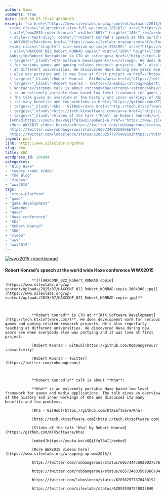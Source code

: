 ```yaml
---
author: Simo
comments: true
date: 2015-08-05 15:42:48+00:00
excerpt: "<a href=\"https://www.silexlabs.org/wp-content/uploads/2015/07/wwx2015-robertkonrad.png\"\
  ><img class=\"aligncenter size-full wp-image-205187\" src=\"https://www.silexlabs.org/wp-content/uploads/2015/07/wwx2015-robertkonrad.png\"\
  \ alt=\"wwx2015-robertkonrad\" width=\"607\" height=\"140\" /></a><h4\
  \ style=\"text-align: center;\">Robert Konrad's speech at the world wide Haxe conference\
  \ WWX2015</h4><b><a href=\"https://www.silexlabs.org/wp-content/uploads/2015/07/HAXCONF_022_Robert_KONRAD-copie.jpg\"\
  ><img class=\"alignleft size-medium wp-image-205190\" src=\"https://www.silexlabs.org/wp-content/uploads/2015/07/HAXCONF_022_Robert_KONRAD-copie-200x300.jpg\"\
  \ alt=\"HAXCONF_022_Robert_KONRAD copie\" width=\"200\" height=\"300\" /></a></b>\
  &nbsp;<b>Robert Konrad</b> is CTO at <strong><a href=\"http://tech.ktxsoftware.com/\"\
  \ target=\"_blank\">KTX Software Development</a></strong>. He does development work\
  \ for serious games and gaming related research projects. He’s also regurlarly teaching\
  \ at different universities. He discovered Haxe during new years eve when everybody\
  \ else was partying and it was love at first project.<a href=\"https://github.com/RobDangerous?tab=activity\"\
  \ target=\"_blank\">Robert Konrad - GitHub</a><a href=\"https://twitter.com/robdangerous\"\
  \ target=\"_blank\">Robert Konrad - Twitter</a>&nbsp;<strong>Robert\
  \ Konrad's</strong> talk is about <strong>Kha</strong>:<strong>Kha</strong>\
  \ is an extremely portable Haxe based low level framework for games and media applications.\
  \ The talk gives an overview of the history and inner workings of Kha and discusses\
  \ its many benefits and few problems.<a href=\"https://github.com/KTXSoftware/Kha\"\
  \ target=\"_blank\">Kha - GitHub</a><a href=\"http://tech.ktxsoftware.com\"\
  \ target=\"_blank\">http://tech.ktxsoftware.com</a><a href=\"https://github.com/KTXSoftware/Kha\"\
  \ target=\"_blank\">Slides of the talk \"Kha\" by Robert Konrad</a>\
  [embed]https://youtu.be/vGQjlfq7BwI[/embed]<a href=\"https://www.silexlabs.org/wrapping-up-wwx2015/\"\
  >More WWX2015 videos here</a>https://twitter.com/robdangerous/status/605734436920037376\
  https://twitter.com/robdangerous/status/605734603509366784\
  https://twitter.com/luboslenco/status/620302577876488192https://twitter.com/silexlabs/status/628939367248035840"
layout: post
link: https://www.silexlabs.org/kha/
slug: kha
title: KHA
wordpress_id: 204994
categories:
- "Blog Haxe"
- "Compte rendu Vidéo"
- "The Blog"
- "Vidéos"
- "wwx2015"
tags:
- "cross-platform"
- "game"
- "game development"
- "Gamedev"
- "Haxe"
- "Haxe conference"
- "Kha"
- "Robert Konrad"
- "SDK"
- "video"
- "wwx"
- "wwx2015"
---
```


[![wwx2015-robertkonrad](https://www.silexlabs.org/wp-content/uploads/2015/07/wwx2015-robertkonrad.png)](https://www.silexlabs.org/wp-content/uploads/2015/07/wwx2015-robertkonrad.png)


#### Robert Konrad's speech at the world wide Haxe conference WWX2015


				**[![HAXCONF_022_Robert_KONRAD copie](https://www.silexlabs.org/wp-content/uploads/2015/07/HAXCONF_022_Robert_KONRAD-copie-200x300.jpg)](https://www.silexlabs.org/wp-content/uploads/2015/07/HAXCONF_022_Robert_KONRAD-copie.jpg)**



				**Robert Konrad** is CTO at **[KTX Software Development](http://tech.ktxsoftware.com/)**. He does development work for serious games and gaming related research projects. He’s also regurlarly teaching at different universities. He discovered Haxe during new years eve when everybody else was partying and it was love at first project.

				[Robert Konrad - GitHub](https://github.com/RobDangerous?tab=activity)

				[Robert Konrad - Twitter](https://twitter.com/robdangerous)



				**Robert Konrad's** talk is about **Kha**:

				**Kha** is an extremely portable Haxe based low level framework for games and media applications. The talk gives an overview of the history and inner workings of Kha and discusses its many benefits and few problems.

				[Kha - GitHub](https://github.com/KTXSoftware/Kha)

				[http://tech.ktxsoftware.com](http://tech.ktxsoftware.com)

				[Slides of the talk "Kha" by Robert Konrad](https://github.com/KTXSoftware/Kha)

				[embed]https://youtu.be/vGQjlfq7BwI[/embed]

				[More WWX2015 videos here](https://www.silexlabs.org/wrapping-up-wwx2015/)

				https://twitter.com/robdangerous/status/605734436920037376

				https://twitter.com/robdangerous/status/605734603509366784

				https://twitter.com/luboslenco/status/620302577876488192

				https://twitter.com/silexlabs/status/628939367248035840

